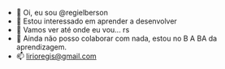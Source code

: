 - 👋 Oi, eu sou @regielberson
- 👀 Estou interessado em aprender a desenvolver
- 🌱 Vamos ver até onde eu vou... rs
- 💞️ Ainda não posso colaborar com nada, estou no B A BA da aprendizagem.
- 📫 lirioregis@gmail.com

<!---
regielberson/regielberson is a ✨ special ✨ repository because its `README.md` (this file) appears on your GitHub profile.
You can click the Preview link to take a look at your changes.
--->
